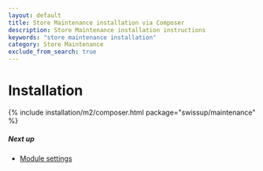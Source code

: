 ```yaml
---
layout: default
title: Store Maintenance installation via Composer
description: Store Maintenance installation instructions
keywords: "store maintenance installation"
category: Store Maintenance
exclude_from_search: true
---
```


# Installation

{% include installation/m2/composer.html package="swissup/maintenance" %}

##### Next up

- [Module settings](../../settings)
